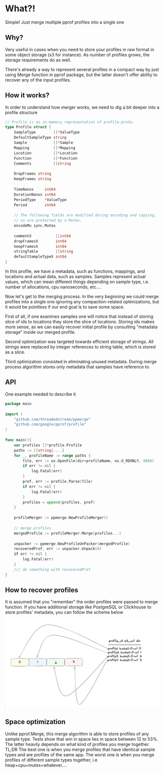 # What?!

Simple! Just merge multiple pprof profiles into a single one 

## Why?

Very useful in cases when you need to store your profiles in raw format in some object storage (s3 for instance). 
As number of profiles grows, the storage requirements do as well. 

There's already a way to represent several profiles in a compact way by just using
Merge function in pprof package, but the latter doesn't offer ability to recover any of the 
input profiles. 

## How it works?

In order to understand how merger works, we need to dig a bit deeper into a profile structure

```go
// Profile is an in-memory representation of profile.proto.
type Profile struct {
	SampleType        []*ValueType
	DefaultSampleType string
	Sample            []*Sample
	Mapping           []*Mapping
	Location          []*Location
	Function          []*Function
	Comments          []string

	DropFrames string
	KeepFrames string

	TimeNanos     int64
	DurationNanos int64
	PeriodType    *ValueType
	Period        int64

	// The following fields are modified during encoding and copying,
	// so are protected by a Mutex.
	encodeMu sync.Mutex

	commentX           []int64
	dropFramesX        int64
	keepFramesX        int64
	stringTable        []string
	defaultSampleTypeX int64
}
```

In this profile, we have a metadata, such as functions, mappings, and locations and 
actual data, such as samples. Samples represent actual values, which can mean different things depending on 
sample type, i.e. number of allocations, cpu nanoseconds, etc....

Now let's get to the merging process. In the very beginning we could merge profiles into a single one 
ignoring any compaction-related optimizations, but it would be pointless if our end goal is to save some space. 

First of all, if one examines samples one will notice that instead of storing slice of ids to locations they store the slice of locations. 
Storing ids makes more sense, as we can easily recover initial profile by consulting "metadata storage" inside our merged profile. 

Second optimization was targeted towards efficient storage of strings. All strings were replaced by integer references to string table, which 
is stored as a slice. 

Third optimization consisted in eliminating unused metadata. During merge process algorithm stores only metadata that samples have reference to.

## API 
One example needed to describe it
```go
package main 

import (
	"github.com/threadedstream/ppmerge"
	"github.com/google/pprof/profile"
)

func main(){
	var profiles []*profile.Profile
	paths := []string{....}
	for _, profileName := range paths {
		file, err := os.OpenFile(dir+profileName, os.O_RDONLY, 0666)
		if err != nil {
			log.Fatal(err)
        }
		prof, err := profile.Parse(file)
        if err != nil {
			log.Fatal(err)
        }
		profiles = append(profiles, prof)
	}

	profileMerger := ppmerge.NewProfileMerger()
	
	// merge profiles
	mergedProfile := profileMerger.Merge(profiles...)

	unpacker := ppmerge.NewProfileUnPacker(mergedProfile)
	recoveredProf, err := unpacker.Unpack(0)
    if err != nil {
		log.Fatal(err)
    }
	/// do something with recoveredProf
}
```


## How to recover profiles

It is assumed that you "remember" the order profiles were passed to merge function. 
If you have additional storage like PostgreSQL or Clickhouse to store profiles' metadata, you can follow the scheme below

![scheme](./assets/merge_prof_ref.png)
## Space optimization
Unlike pprof.Merge, this merge algorithm is able to store profiles of any sample type.
Tests show that win in space lies in space between 12 to 53%. The latter heavily depends on what kind of 
profiles you merge together. TL;DR The best one is when you merge profiles that have identical sample types and are profiles of the same app.
The worst one is when you merge profiles of different sample types together, i.e heap+cpu+mutex+whatever....
